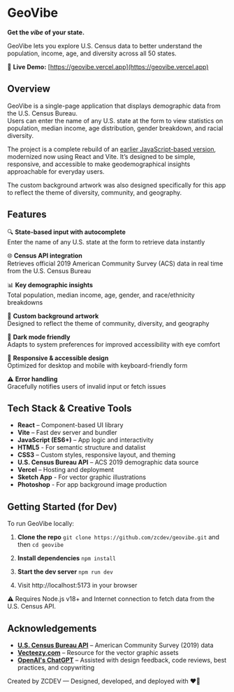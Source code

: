 # GeoVibe

**Get the <em>vibe</em> of your state.**

GeoVibe lets you explore U.S. Census data to better understand the population, income, age, and diversity across all 50 states.

🔗 **Live Demo:** [https://geovibe.vercel.app](https://geovibe.vercel.app)

## Overview

GeoVibe is a single-page application that displays demographic data from the U.S. Census Bureau.  
Users can enter the name of any U.S. state at the form to view statistics on population, median income, age distribution, gender breakdown, and racial diversity.

The project is a complete rebuild of an [earlier JavaScript-based version](https://github.com/zcdev/GeoVibe-old), modernized now using React and Vite. It’s designed to be simple, responsive, and accessible to make geodemographical insights approachable for everyday users.

The custom background artwork was also designed specifically for this app to reflect the theme of diversity, community, and geography.

## Features

🔍 **State-based input with autocomplete**
<br />Enter the name of any U.S. state at the form to retrieve data instantly

🌐 **Census API integration**
<br />Retrieves official 2019 American Community Survey (ACS) data in real time from the U.S. Census Bureau

📊 **Key demographic insights**
<br />Total population, median income, age, gender, and race/ethnicity breakdowns

🎨 **Custom background artwork**
<br />Designed to reflect the theme of community, diversity, and geography

🌙 **Dark mode friendly**
<br />Adapts to system preferences for improved accessibility with eye comfort

📱 **Responsive & accessible design**
<br />Optimized for desktop and mobile with keyboard-friendly form

⚠️ **Error handling**
<br />Gracefully notifies users of invalid input or fetch issues

## Tech Stack & Creative Tools

- **React** – Component-based UI library
- **Vite** – Fast dev server and bundler
- **JavaScript (ES6+)** – App logic and interactivity
- **HTML5** - For semantic structure and datalist
- **CSS3** – Custom styles, responsive layout, and theming
- **U.S. Census Bureau API** – ACS 2019 demographic data source
- **Vercel** – Hosting and deployment
- **Sketch App** - For vector graphic illustrations
- **Photoshop** - For app background image production

## Getting Started (for Dev)

To run GeoVibe locally:

1. **Clone the repo**
`git clone https://github.com/zcdev/geovibe.git` and then `cd geovibe`

2. **Install dependencies**
`npm install`

3. **Start the dev server**
`npm run dev`

4. Visit http://localhost:5173 in your browser

⚠️ Requires Node.js v18+ and Internet connection to fetch data from the U.S. Census API.

## Acknowledgements

- **[U.S. Census Bureau API](https://www.census.gov/data.html)** – American Community Survey (2019) data
- **[Vecteezy.com](https://www.vecteezy.com)** – Resource for the vector graphic assets
- **[OpenAI's ChatGPT](https://chatgpt.com)** – Assisted with design feedback, code reviews, best practices, and copywriting

Created by ZCDEV — Designed, developed, and deployed with ❤️‍🔥